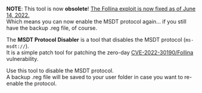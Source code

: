 **NOTE**: This tool is now **obsolete**! [The Follina exploit is now fixed as of June 14, 2022.](https://www.bleepingcomputer.com/news/security/microsoft-patches-actively-exploited-follina-windows-zero-day/)  
Which means you can now enable the MSDT protocol again... if you still have the backup .reg file, of course.

The **MSDT Protocol Disabler** is a tool that disables the MSDT protocol (`ms-msdt://`).  
It is a simple patch tool for patching the zero-day [CVE-2022-30190/Follina](https://doublepulsar.com/follina-a-microsoft-office-code-execution-vulnerability-1a47fce5629e) vulnerability.

Use this tool to disable the MSDT protocol.  
A backup .reg file will be saved to your user folder in case you want to re-enable the protocol.

